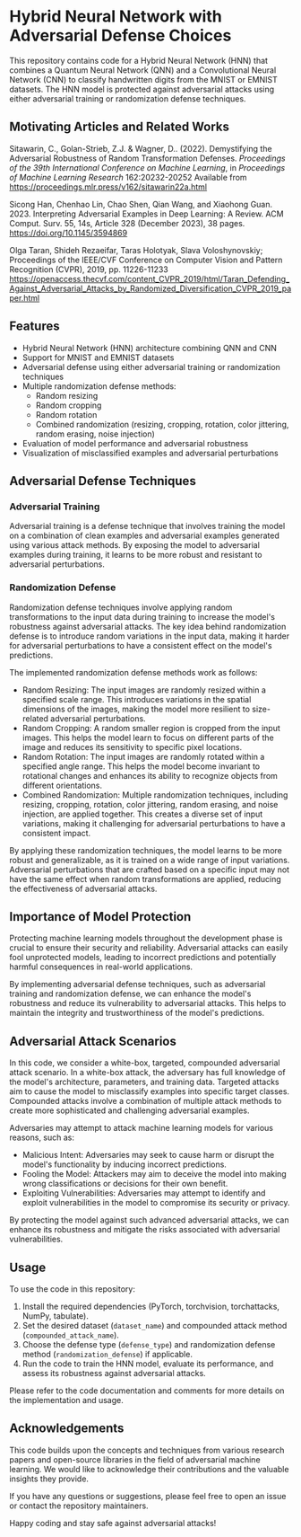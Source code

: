 # Hybrid Neural Network with Adversarial Defense Choices

This repository contains code for a Hybrid Neural Network (HNN) that combines a Quantum Neural Network (QNN) and a Convolutional Neural Network (CNN) to classify handwritten digits from the MNIST or EMNIST datasets. The HNN model is protected against adversarial attacks using either adversarial training or randomization defense techniques.

## Motivating Articles and Related Works

Sitawarin, C., Golan-Strieb, Z.J. &amp; Wagner, D.. (2022). Demystifying the Adversarial Robustness of Random Transformation Defenses. <i>Proceedings of the 39th International Conference on Machine Learning</i>, in <i>Proceedings of Machine Learning Research</i> 162:20232-20252 Available from https://proceedings.mlr.press/v162/sitawarin22a.html

Sicong Han, Chenhao Lin, Chao Shen, Qian Wang, and Xiaohong Guan. 2023. Interpreting Adversarial Examples in Deep Learning: A Review. ACM Comput. Surv. 55, 14s, Article 328 (December 2023), 38 pages. https://doi.org/10.1145/3594869

Olga Taran, Shideh Rezaeifar, Taras Holotyak, Slava Voloshynovskiy; Proceedings of the IEEE/CVF Conference on Computer Vision and Pattern Recognition (CVPR), 2019, pp. 11226-11233
https://openaccess.thecvf.com/content_CVPR_2019/html/Taran_Defending_Against_Adversarial_Attacks_by_Randomized_Diversification_CVPR_2019_paper.html

## Features

- Hybrid Neural Network (HNN) architecture combining QNN and CNN
- Support for MNIST and EMNIST datasets
- Adversarial defense using either adversarial training or randomization techniques
- Multiple randomization defense methods:
  - Random resizing
  - Random cropping
  - Random rotation
  - Combined randomization (resizing, cropping, rotation, color jittering, random erasing, noise injection)
- Evaluation of model performance and adversarial robustness
- Visualization of misclassified examples and adversarial perturbations

## Adversarial Defense Techniques

### Adversarial Training

Adversarial training is a defense technique that involves training the model on a combination of clean examples and adversarial examples generated using various attack methods. By exposing the model to adversarial examples during training, it learns to be more robust and resistant to adversarial perturbations.

### Randomization Defense

Randomization defense techniques involve applying random transformations to the input data during training to increase the model's robustness against adversarial attacks. The key idea behind randomization defense is to introduce random variations in the input data, making it harder for adversarial perturbations to have a consistent effect on the model's predictions.

The implemented randomization defense methods work as follows:

- Random Resizing: The input images are randomly resized within a specified scale range. This introduces variations in the spatial dimensions of the images, making the model more resilient to size-related adversarial perturbations.
- Random Cropping: A random smaller region is cropped from the input images. This helps the model learn to focus on different parts of the image and reduces its sensitivity to specific pixel locations.
- Random Rotation: The input images are randomly rotated within a specified angle range. This helps the model become invariant to rotational changes and enhances its ability to recognize objects from different orientations.
- Combined Randomization: Multiple randomization techniques, including resizing, cropping, rotation, color jittering, random erasing, and noise injection, are applied together. This creates a diverse set of input variations, making it challenging for adversarial perturbations to have a consistent impact.

By applying these randomization techniques, the model learns to be more robust and generalizable, as it is trained on a wide range of input variations. Adversarial perturbations that are crafted based on a specific input may not have the same effect when random transformations are applied, reducing the effectiveness of adversarial attacks.

## Importance of Model Protection

Protecting machine learning models throughout the development phase is crucial to ensure their security and reliability. Adversarial attacks can easily fool unprotected models, leading to incorrect predictions and potentially harmful consequences in real-world applications.

By implementing adversarial defense techniques, such as adversarial training and randomization defense, we can enhance the model's robustness and reduce its vulnerability to adversarial attacks. This helps to maintain the integrity and trustworthiness of the model's predictions.

## Adversarial Attack Scenarios

In this code, we consider a white-box, targeted, compounded adversarial attack scenario. In a white-box attack, the adversary has full knowledge of the model's architecture, parameters, and training data. Targeted attacks aim to cause the model to misclassify examples into specific target classes. Compounded attacks involve a combination of multiple attack methods to create more sophisticated and challenging adversarial examples.

Adversaries may attempt to attack machine learning models for various reasons, such as:

- Malicious Intent: Adversaries may seek to cause harm or disrupt the model's functionality by inducing incorrect predictions.
- Fooling the Model: Attackers may aim to deceive the model into making wrong classifications or decisions for their own benefit.
- Exploiting Vulnerabilities: Adversaries may attempt to identify and exploit vulnerabilities in the model to compromise its security or privacy.

By protecting the model against such advanced adversarial attacks, we can enhance its robustness and mitigate the risks associated with adversarial vulnerabilities.

## Usage

To use the code in this repository:

1. Install the required dependencies (PyTorch, torchvision, torchattacks, NumPy, tabulate).
2. Set the desired dataset (`dataset_name`) and compounded attack method (`compounded_attack_name`).
3. Choose the defense type (`defense_type`) and randomization defense method (`randomization_defense`) if applicable.
4. Run the code to train the HNN model, evaluate its performance, and assess its robustness against adversarial attacks.

Please refer to the code documentation and comments for more details on the implementation and usage.

## Acknowledgements

This code builds upon the concepts and techniques from various research papers and open-source libraries in the field of adversarial machine learning. We would like to acknowledge their contributions and the valuable insights they provide.

If you have any questions or suggestions, please feel free to open an issue or contact the repository maintainers.

Happy coding and stay safe against adversarial attacks!
